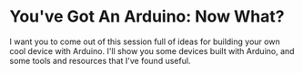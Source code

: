 # You've Got An Arduino: Now What?

I want you to come out of this session full of ideas for building your
own cool device with Arduino.  I'll show you some devices built with
Arduino, and some tools and resources that I've found useful.
